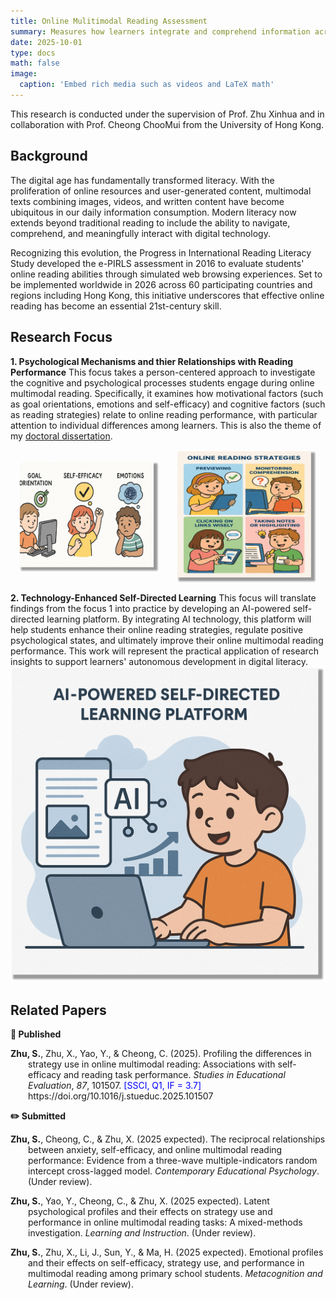 ```yaml
---
title: Online Mulitimodal Reading Assessment
summary: Measures how learners integrate and comprehend information across online multimodal texts.
date: 2025-10-01
type: docs
math: false
image:
  caption: 'Embed rich media such as videos and LaTeX math'
---
```


This research is conducted under the supervision of Prof. Zhu Xinhua and in collaboration with Prof. Cheong ChooMui from the University of Hong Kong.

## Background
The digital age has fundamentally transformed literacy. With the proliferation of online resources and user-generated content, multimodal texts combining images, videos, and written content have become ubiquitous in our daily information consumption. Modern literacy now extends beyond traditional reading to include the ability to navigate, comprehend, and meaningfully interact with digital technology.

Recognizing this evolution, the Progress in International Reading Literacy Study developed the e-PIRLS assessment in 2016 to evaluate students' online reading abilities through simulated web browsing experiences. Set to be implemented worldwide in 2026 across 60 participating countries and regions including Hong Kong, this initiative underscores that effective online reading has become an essential 21st-century skill.


## Research Focus

**1. Psychological Mechanisms and thier Relationships with Reading Performance**
This focus takes a person-centered approach to investigate the cognitive and psychological processes students engage during online multimodal reading. Specifically, it examines how motivational factors (such as goal orientations, emotions and self-efficacy) and cognitive factors (such as reading strategies) relate to online reading performance, with particular attention to individual differences among learners.  This is also the theme of my 
[doctoral dissertation](https://research.polyu.edu.hk/en/studentTheses/individual-profiles-in-online-reading-relations-between-default-p/).

<div style="display: flex; justify-content: space-around; align-items: center;">
  <img src="image.png" alt="图片1" width="45%">
  <img src="image-1.png" alt="图片2" width="45%">
</div>

**2. Technology-Enhanced Self-Directed Learning**
This focus will translate findings from the focus 1 into practice by developing an AI-powered self-directed learning platform. By integrating AI technology, this platform will help students enhance their online reading strategies, regulate positive psychological states, and ultimately improve their online multimodal reading performance. This work will represent the practical application of research insights to support learners' autonomous development in digital literacy.
![alt text](image-3.png)

## Related Papers
**📑 Published**
<p style="text-indent: -2em; padding-left: 2em;">
<strong>Zhu, S.</strong>, Zhu, X., Yao, Y., & Cheong, C. (2025). Profiling the differences in strategy use in online multimodal reading: Associations with self-efficacy and reading task performance. <em>Studies in Educational Evaluation</em>, <em>87</em>, 101507. <span style="color: blue;">[SSCI, Q1, IF = 3.7]</span> https://doi.org/10.1016/j.stueduc.2025.101507
</p>

**✏️ Submitted**
<p style="text-indent: -2em; padding-left: 2em;">
<strong>Zhu, S.</strong>, Cheong, C., & Zhu, X. (2025 expected). The reciprocal relationships between anxiety, self-efficacy, and online multimodal reading performance: Evidence from a three-wave multiple-indicators random intercept cross-lagged model. <em> Contemporary Educational Psychology</em>. (Under review). <span style="color: blue;">
</p>

<p style="text-indent: -2em; padding-left: 2em;">
<strong>Zhu, S.</strong>, Yao, Y., Cheong, C., & Zhu, X. (2025 expected). Latent psychological profiles and their effects on strategy use and performance in online multimodal reading tasks: A mixed-methods investigation. <em>Learning and Instruction</em>. (Under review). 
</p>

<p style="text-indent: -2em; padding-left: 2em;">
<strong>Zhu, S.</strong>, Zhu, X., Li, J., Sun, Y., & Ma, H. (2025 expected). Emotional profiles and their effects on self-efficacy, strategy use, and performance in multimodal reading among primary school students. <em>Metacognition and Learning</em>. (Under review). <span style="color: blue;">
</p>
